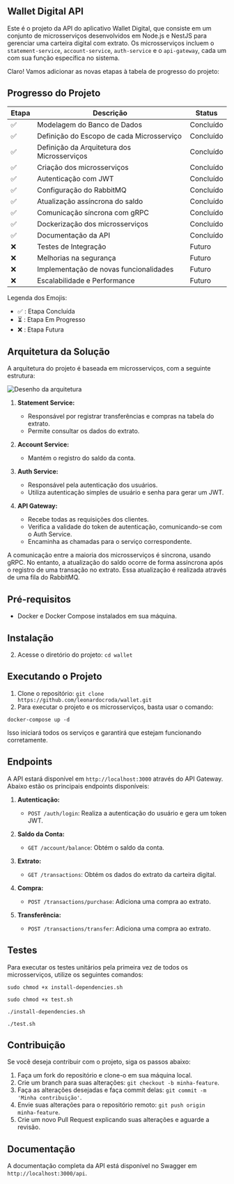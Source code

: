 ## Wallet Digital API

Este é o projeto da API do aplicativo Wallet Digital, que consiste em um conjunto de microsserviços desenvolvidos em Node.js e NestJS para gerenciar uma carteira digital com extrato. Os microsserviços incluem o `statement-service`, `account-service`, `auth-service` e o `api-gateway`, cada um com sua função específica no sistema.

Claro! Vamos adicionar as novas etapas à tabela de progresso do projeto:

## Progresso do Projeto

| Etapa              | Descrição                                   | Status    |
| ------------------ | ------------------------------------------- | --------- |
| :white_check_mark: | Modelagem do Banco de Dados                 | Concluído |
| :white_check_mark: | Definição do Escopo de cada Microsserviço   | Concluído |
| :white_check_mark: | Definição da Arquitetura dos Microsserviços | Concluído |
| :white_check_mark: | Criação dos microsserviços                  | Concluído |
| :white_check_mark: | Autenticação com JWT                        | Concluído |
| :white_check_mark: | Configuração do RabbitMQ                    | Concluído |
| :white_check_mark: | Atualização assíncrona do saldo             | Concluído |
| :white_check_mark: | Comunicação síncrona com gRPC               | Concluído |
| :white_check_mark: | Dockerização dos microsserviços             | Concluído |
| :white_check_mark: | Documentação da API                         | Concluído |
| :x:                | Testes de Integração                        | Futuro    |
| :x:                | Melhorias na segurança                      | Futuro    |
| :x:                | Implementação de novas funcionalidades      | Futuro    |
| :x:                | Escalabilidade e Performance                | Futuro    |

Legenda dos Emojis:

- :white_check_mark: : Etapa Concluída
- :hourglass_flowing_sand: : Etapa Em Progresso
- :x: : Etapa Futura

## Arquitetura da Solução

A arquitetura do projeto é baseada em microsserviços, com a seguinte estrutura:

![Desenho da arquitetura](https://lh3.googleusercontent.com/pw/AIL4fc9t-MtgdIy2UoRgFvqBB-qYThxoWgwUOanuAqe-dVQqOysjEEaaAB3f82Pa1dXDNtnB7KwrrkluziymKx--FbXAyzaX4z2d6kpcQx33nDUpQV6qNk0TM3FyGNxysKDJc9WFRl9S2oRKBw2bGsurSVfPGjau9gk4GOgIA8cGs7sJLdPaAMSo_1H_aL0Pbc_l2ewZNxd_sUGmvXsaCfTJgMozkR2gHc5guJbwjE3xEuUjq1cvd5Pki5zW1Gsl3PXQEoyRWcxTgPAitnlb9D2-D4g9T9gNYETvZu9Y6abEsOgDhHlhaUUcd-Nf1ZQsZ7j0LsIcD_2bCL1nnPf9sJEZ6nHsqlFVjFgbHMy8-0MWIxm50ZIcQN9wZImUfQQUhlXOYkswoJ6VBe-SJeH4uC978j6pdek8P5VxQBxKlVmUAQ_AL5Fzt4X_umNmsa5hQ5znWffJBE4QW77q18HldjcexVd-IYec3hYh1j0VVz0H46qCWlTRkwEvRGCtcbpiMKz54XN3jt9AweXnXvEBOpyBNoAmWcVCoyOcokuVN76aGKIdzQsVHx0mN--IG7Z2703ZHXWHYZ9ZYLhC7OotKbtrQ-SY0PylE51ZtVrvMPc5DTX6RTc-QqL3KDIQKDYVOhVnVTSkPml0NRKN3KSmYbVOG6SiFlEqQJqu4IawOaxWgR2ooZTpzkjx5EapOI4TDV4bAx7vURrN-Kk_VqClZhwqWF6vbLT5ZCF9-zFTb5ie4Skia1ceI3urZad_tT7Jfb_KHMjudTVCIwGCe8D-PxQGtPpZEXDM6K4IU0kWw2cOpSGUpJ3XdqOQNbKiN0PclyQIYY_1Q1jnXi_vBLcXgKhaRmf-u1rUb1fCacehjZg9egYGQuA4a_Zud19HJFMsqWvHJv3BvdmrRNalIbldXzDPNZl71TQ=w1325-h924-s-no?authuser=0)

1. **Statement Service:**

   - Responsável por registrar transferências e compras na tabela do extrato.
   - Permite consultar os dados do extrato.

2. **Account Service:**

   - Mantém o registro do saldo da conta.

3. **Auth Service:**

   - Responsável pela autenticação dos usuários.
   - Utiliza autenticação simples de usuário e senha para gerar um JWT.

4. **API Gateway:**
   - Recebe todas as requisições dos clientes.
   - Verifica a validade do token de autenticação, comunicando-se com o Auth Service.
   - Encaminha as chamadas para o serviço correspondente.

A comunicação entre a maioria dos microsserviços é síncrona, usando gRPC. No entanto, a atualização do saldo ocorre de forma assíncrona após o registro de uma transação no extrato. Essa atualização é realizada através de uma fila do RabbitMQ.

## Pré-requisitos

- Docker e Docker Compose instalados em sua máquina.

## Instalação

2. Acesse o diretório do projeto: `cd wallet`

## Executando o Projeto

1. Clone o repositório: `git clone https://github.com/leonardocroda/wallet.git`
2. Para executar o projeto e os microsserviços, basta usar o comando:

```
docker-compose up -d
```

Isso iniciará todos os serviços e garantirá que estejam funcionando corretamente.

## Endpoints

A API estará disponível em `http://localhost:3000` através do API Gateway. Abaixo estão os principais endpoints disponíveis:

1. **Autenticação:**

   - `POST /auth/login`: Realiza a autenticação do usuário e gera um token JWT.

2. **Saldo da Conta:**

   - `GET /account/balance`: Obtém o saldo da conta.

3. **Extrato:**

   - `GET /transactions`: Obtém os dados do extrato da carteira digital.

4. **Compra:**

   - `POST /transactions/purchase`: Adiciona uma compra ao extrato.

5. **Transferência:**

   - `POST /transactions/transfer`: Adiciona uma compra ao extrato.

## Testes

Para executar os testes unitários pela primeira vez de todos os microsserviços, utilize os seguintes comandos:

```
sudo chmod +x install-dependencies.sh
```

```
sudo chmod +x test.sh
```

```
./install-dependencies.sh
```

```
./test.sh
```

## Contribuição

Se você deseja contribuir com o projeto, siga os passos abaixo:

1. Faça um fork do repositório e clone-o em sua máquina local.
2. Crie um branch para suas alterações: `git checkout -b minha-feature`.
3. Faça as alterações desejadas e faça commit delas: `git commit -m 'Minha contribuição'`.
4. Envie suas alterações para o repositório remoto: `git push origin minha-feature`.
5. Crie um novo Pull Request explicando suas alterações e aguarde a revisão.

## Documentação

A documentação completa da API está disponível no Swagger em `http://localhost:3000/api`.
